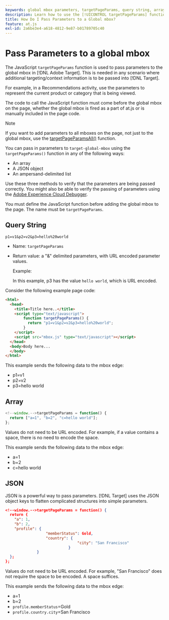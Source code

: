 ```yaml
---
keywords: global mbox parameters, targetPageParams, query string, array, json, dtm
description: Learn how to use the [!UICONTROL targetPageParams] function to pass additional targeting or context information into the [!DNL Adobe Target] global mbox.
title: How Do I Pass Parameters to a Global mbox?
feature: at.js
exl-id: 2a6be3e4-a618-4812-9e87-b01789705c40
---
```

# Pass Parameters to a global mbox

The JavaScript `targetPageParams` function is used to pass parameters to the global mbox in [!DNL Adobe Target]. This is needed in any scenario where additional targeting/context information is to be passed into [!DNL Target].

 For example, in a Recommendations activity, use the parameters to represent the current product or category that is being viewed.

The code to call the JavaScript function must come before the global mbox on the page, whether the global mbox is fired as a part of at.js or is manually included in the page code.

>[!NOTE]
>
>If you want to add parameters to all mboxes on the page, not just to the global mbox, use the [targetPageParamsAll()](/help/dev/implement/client-side/atjs/atjs-functions/targetpageparamsall.md) function.

You can pass in parameters to `target-global-mbox` using the `targetPageParams()` function in any of the following ways:

* An array
* A JSON object
* An ampersand-delimited list

Use these three methods to verify that the parameters are being passed correctly. You might also be able to verify the passing of parameters using the [Adobe Experience Cloud Debugger](https://experienceleague.adobe.com/docs/debugger/using/experience-cloud-debugger.html).

You must define the JavaScript function before adding the global mbox to the page. The name must be `targetPageParams`.

## Query String

```
p1=v1&p2=v2&p3=hello%20world
```

* Name: `targetPageParams` 
* Return value: a "&" delimited parameters, with URL encoded parameter values.

  Example:

  In this example, p3 has the value `hello world`, which is URL encoded.

Consider the following example page code:

```html {line-numbers="true"}
<html> 
  <head> 
    <title>Title here..</title> 
    <script type="text/javascript"> 
        function targetPageParams() { 
          return "p1=v1&p2=v2&p3=hello%20world";
        } 
    </script> 
    <script src="mbox.js" type="text/javascript"></script> 
  </head> 
  <body>Body here... 
  </body> 
</html>
```

This example sends the following data to the mbox edge:

* p1=v1 
* p2=v2 
* p3=hello world

## Array

```javascript {line-numbers="true"}
<!--window.-->targetPageParams = function() { 
  return ["a=1", "b=2", "c=hello world"]; 
}; 

```

Values do not need to be URL encoded. For example, if a value contains a space, there is no need to encode the space.

This example sends the following data to the mbox edge:

* a=1 
* b=2 
* c=hello world

## JSON

JSON is a powerful way to pass parameters. [!DNL Target] uses the JSON object keys to flatten complicated structures into simple parameters.

```json {line-numbers="true"}
<!--window.-->targetPageParams = function() { 
  return { 
    "a": 1, 
    "b": 2, 
    "profile": { 
                  "memberStatus": Gold, 
                  "country": { 
                                "city": "San Francisco" 
                            } 
              } 
  }; 
}; 

```

Values do not need to be URL encoded. For example, "San Francisco" does not require the space to be encoded. A space suffices.

This example sends the following data to the mbox edge:

* a=1 
* b=2 
* `profile.memberStatus`=Gold 
* `profile.country.city`=San Francisco
